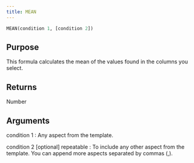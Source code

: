 ```yaml
---
title: MEAN
---
```

~~~ sql
MEAN(condition 1, [condition 2])
~~~

## Purpose

This formula calculates the mean of the values found in the columns you select.

## Returns

Number

## Arguments

condition 1
: Any aspect from the template.

condition 2 [optional] repeatable
: To include any other aspect from the template. You can append more aspects separated by commas (,).